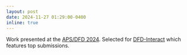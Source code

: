 ```yaml
---
layout: post
date: 2024-11-27 01:29:00-0400
inline: true
---
```

Work presented at the [APS/DFD 2024](https://meetings.aps.org/Meeting/DFD24/Session/C02.10). Selected for [DFD-Interact](https://dfd-meeting.aps.org/attendees-presenters/dfd-interact)
which features top submissions.
